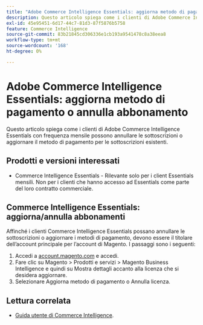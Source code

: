 ```yaml
---
title: "Adobe Commerce Intelligence Essentials: aggiorna metodo di pagamento o annulla abbonamento"
description: Questo articolo spiega come i clienti di Adobe Commerce Intelligence Essentials con frequenza mensile possono annullare le sottoscrizioni o aggiornare il metodo di pagamento per le sottoscrizioni esistenti.
exl-id: 45e95451-6d17-44c7-81d3-87f5876b5758
feature: Commerce Intelligence
source-git-commit: 83b21845cd306336e1cb193a9541478c8a38eea8
workflow-type: tm+mt
source-wordcount: '168'
ht-degree: 0%

---
```


# Adobe Commerce Intelligence Essentials: aggiorna metodo di pagamento o annulla abbonamento

Questo articolo spiega come i clienti di Adobe Commerce Intelligence Essentials con frequenza mensile possono annullare le sottoscrizioni o aggiornare il metodo di pagamento per le sottoscrizioni esistenti.

## Prodotti e versioni interessati

* Commerce Intelligence Essentials - Rilevante solo per i client Essentials mensili. Non per i clienti che hanno accesso ad Essentials come parte del loro contratto commerciale.

## Commerce Intelligence Essentials: aggiorna/annulla abbonamenti

Affinché i clienti Commerce Intelligence Essentials possano annullare le sottoscrizioni o aggiornare i metodi di pagamento, devono essere il titolare dell’account principale per l’account di Magento. I passaggi sono i seguenti:

1. Accedi a [account.magento.com](https://account.magento.com) e accedi.
1. Fare clic su Magento > Prodotti e servizi > Magento Business Intelligence e quindi su Mostra dettagli accanto alla licenza che si desidera aggiornare.
1. Selezionare Aggiorna metodo di pagamento o Annulla licenza.

## Lettura correlata

* [Guida utente di Commerce Intelligence](/docs/commerce-business-intelligence/mbi/guide-overview.html).
